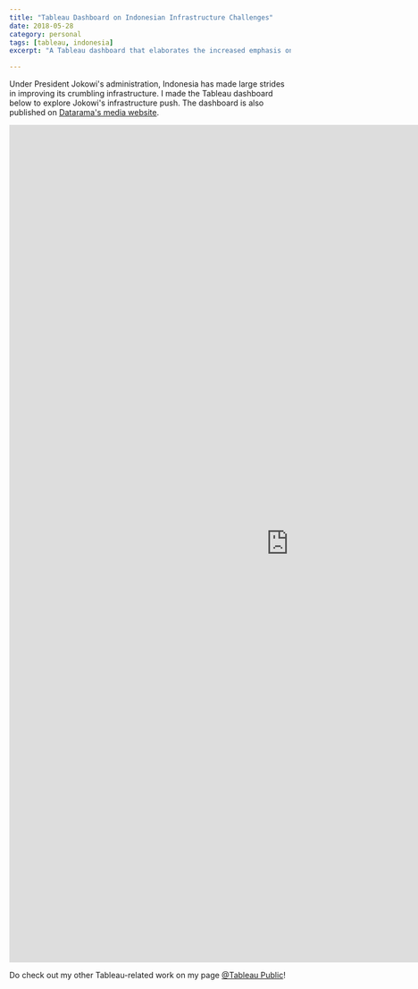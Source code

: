 ```yaml
---
title: "Tableau Dashboard on Indonesian Infrastructure Challenges"
date: 2018-05-28
category: personal
tags: [tableau, indonesia]
excerpt: "A Tableau dashboard that elaborates the increased emphasis on Indonesian infrastructure development under President Jokowi"

---
```


Under President Jokowi's administration, Indonesia has made large strides in improving its crumbling infrastructure. I made the Tableau dashboard below to explore Jokowi's infrastructure push. The dashboard is also published on [Datarama's media website](https://datarama.com/index.php/media/).

<iframe seamless frameborder="0" src="https://public.tableau.com/views/IndonesianInfrastructure/IndonesianInfrastucture?:embed=y&:display_count=yes&:origin=viz_share_link:embed=yes&:display_count=yes&:showVizHome=no" width = '1000' height = '1500' scrolling='no' ></iframe>   

Do check out my other Tableau-related work on my page [@Tableau Public](https://public.tableau.com/profile/meraldo.antonio#!/)!
